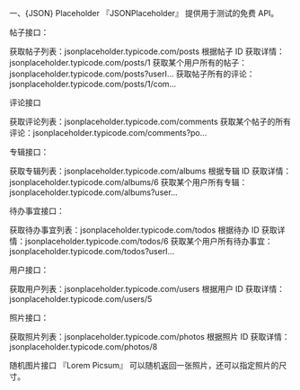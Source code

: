 一、{JSON} Placeholder
『JSONPlaceholder』 提供用于测试的免费 API。

帖子接口：

获取帖子列表：jsonplaceholder.typicode.com/posts
根据帖子 ID 获取详情：jsonplaceholder.typicode.com/posts/1
获取某个用户所有的帖子：jsonplaceholder.typicode.com/posts?userI…
获取帖子所有的评论：jsonplaceholder.typicode.com/posts/1/com…

评论接口

获取评论列表：jsonplaceholder.typicode.com/comments
获取某个帖子的所有评论：jsonplaceholder.typicode.com/comments?po…

专辑接口：

获取专辑列表：jsonplaceholder.typicode.com/albums
根据专辑 ID 获取详情：jsonplaceholder.typicode.com/albums/6
获取某个用户所有专辑：jsonplaceholder.typicode.com/albums?user…

待办事宜接口：

获取待办事宜列表：jsonplaceholder.typicode.com/todos
根据待办 ID 获取详情：jsonplaceholder.typicode.com/todos/6
获取某个用户所有待办事宜：jsonplaceholder.typicode.com/todos?userI…

用户接口：

获取用户列表：jsonplaceholder.typicode.com/users
根据用户 ID 获取详情：jsonplaceholder.typicode.com/users/5

照片接口：

获取照片列表：jsonplaceholder.typicode.com/photos
根据照片 ID 获取详情：jsonplaceholder.typicode.com/photos/8

随机图片接口
『Lorem Picsum』 可以随机返回一张照片，还可以指定照片的尺寸。
